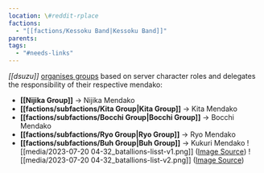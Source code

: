```yaml
---
location: \#reddit-rplace
factions:
  - "[[factions/Kessoku Band|Kessoku Band]]"
parents: 
tags:
  - "#needs-links"
---
```

*[[dsuzu]]* [organises groups](discord://discord.com/channels/1093664259273130084/1131230952119615600/1131443390433734786) based on server character roles and delegates the responsibility of their respective mendako:
- **[[Nijika Group]]** -> Nijika Mendako
- **[[factions/subfactions/Kita Group|Kita Group]]** -> Kita Mendako
- **[[factions/subfactions/Bocchi Group|Bocchi Group]]** -> Bocchi Mendako
- **[[factions/subfactions/Ryo Group|Ryo Group]]** -> Ryo Mendako
- **[[factions/subfactions/Buh Group|Buh Group]]** -> Kukuri Mendako
![[media/2023-07-20 04-32_batallions-lisst-v1.png]]
([Image Source](discord://discord.com/channels/1093664259273130084/1131230952119615600/1131443390433734786))
![[media/2023-07-20 04-32_batallions-list-v2.png]]
([Image Source](discord://discord.com/channels/1093664259273130084/1131230952119615600/1131468498430861312))
